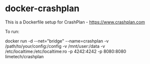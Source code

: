 docker-crashplan
================

This is a Dockerfile setup for CrashPlan - https://www.crashplan.com

To run:

docker run -d --net="bridge" --name=crashplan -v /path/to/your/config:/config -v /mnt/user:/data -v /etc/localtime:/etc/localtime:ro -p 4242:4242 -p 8080:8080 limetech/crashplan
